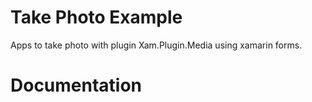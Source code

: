 # Take Photo Example
Apps to take photo with plugin Xam.Plugin.Media using xamarin forms.

# Documentation
